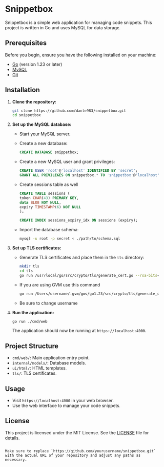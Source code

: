 # Snippetbox

Snippetbox is a simple web application for managing code snippets. This project is written in Go and uses MySQL for data storage.

## Prerequisites

Before you begin, ensure you have the following installed on your machine:

- [Go](https://golang.org/doc/install) (version 1.23 or later)
- [MySQL](https://dev.mysql.com/downloads/mysql/)
- [Git](https://git-scm.com/)

## Installation

1. **Clone the repository:**

    ```sh
    git clone https://github.com/dante983/snippetbox.git
    cd snippetbox
    ```

2. **Set up the MySQL database:**

    - Start your MySQL server.
    - Create a new database:

      ```sql
      CREATE DATABASE snippetbox;
      ```

    - Create a new MySQL user and grant privileges:

      ```sql
      CREATE USER 'root'@'localhost' IDENTIFIED BY 'secret';
      GRANT ALL PRIVILEGES ON snippetbox.* TO 'snippetbox'@'localhost';
      ```
    - Create sessions table as well
      
      ```sql
      CREATE TABLE sessions (
      token CHAR(43) PRIMARY KEY,
      data BLOB NOT NULL,
      expiry TIMESTAMP(6) NOT NULL
      );

      CREATE INDEX sessions_expiry_idx ON sessions (expiry);
      ```
    - Import the database schema:

      ```sh
      mysql -u root -p secret < ./path/to/schema.sql
      ```

3. **Set up TLS certificates:**

    - Generate TLS certificates and place them in the `tls` directory:

      ```sh
      mkdir tls
      cd tls
      go run /usr/local/go/src/crypto/tls/generate_cert.go --rsa-bits=2048 --host=localhost
      ```
      
    - If you are using GVM use this command

      ```sh
      go run /Users/username/.gvm/gos/go1.23/src/crypto/tls/generate_cert.go --rsa-bits=2048 --host=localhost
      ```

    - Be sure to change username

5. **Run the application:**

    ```sh
    go run ./cmd/web
    ```

    The application should now be running at `https://localhost:4000`.

## Project Structure

- `cmd/web/`: Main application entry point.
- `internal/models/`: Database models.
- `ui/html/`: HTML templates.
- `tls/`: TLS certificates.

## Usage

- Visit `https://localhost:4000` in your web browser.
- Use the web interface to manage your code snippets.

## License

This project is licensed under the MIT License. See the [LICENSE](LICENSE) file for details.
```

Make sure to replace `https://github.com/yourusername/snippetbox.git` with the actual URL of your repository and adjust any paths as necessary.
